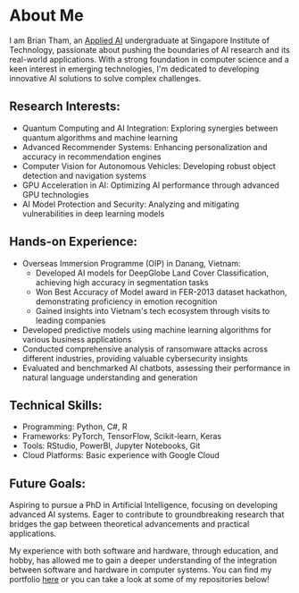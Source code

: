 # About Me

I am Brian Tham, an [Applied AI](https://www.singaporetech.edu.sg/undergraduate-programmes/applied-artificial-intelligence) undergraduate at Singapore Institute of Technology, passionate about pushing the boundaries of AI research and its real-world applications. With a strong foundation in computer science and a keen interest in emerging technologies, I'm dedicated to developing innovative AI solutions to solve complex challenges.

## Research Interests:
- Quantum Computing and AI Integration: Exploring synergies between quantum algorithms and machine learning
- Advanced Recommender Systems: Enhancing personalization and accuracy in recommendation engines
- Computer Vision for Autonomous Vehicles: Developing robust object detection and navigation systems
- GPU Acceleration in AI: Optimizing AI performance through advanced GPU technologies
- AI Model Protection and Security: Analyzing and mitigating vulnerabilities in deep learning models

## Hands-on Experience:
- Overseas Immersion Programme (OIP) in Danang, Vietnam:
  - Developed AI models for DeepGlobe Land Cover Classification, achieving high accuracy in segmentation tasks
  - Won Best Accuracy of Model award in FER-2013 dataset hackathon, demonstrating proficiency in emotion recognition
  - Gained insights into Vietnam's tech ecosystem through visits to leading companies
- Developed predictive models using machine learning algorithms for various business applications
- Conducted comprehensive analysis of ransomware attacks across different industries, providing valuable cybersecurity insights
- Evaluated and benchmarked AI chatbots, assessing their performance in natural language understanding and generation

## Technical Skills:
- Programming: Python, C#, R
- Frameworks: PyTorch, TensorFlow, Scikit-learn, Keras
- Tools: RStudio, PowerBI, Jupyter Notebooks, Git
- Cloud Platforms: Basic experience with Google Cloud

## Future Goals:
Aspiring to pursue a PhD in Artificial Intelligence, focusing on developing advanced AI systems. Eager to contribute to groundbreaking research that bridges the gap between theoretical advancements and practical applications.

My experience with both software and hardware, through education, and hobby, has allowed me to gain a deeper understanding of the integration between software and hardware in computer systems. You can find my portfolio [here](https://briantham.com) or you can take a look at some of my repositories below!
